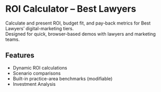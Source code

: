 # ROI Calculator – Best Lawyers

Calculate and present ROI, budget fit, and pay-back metrics for Best Lawyers’ digital-marketing tiers.  
Designed for quick, browser-based demos with lawyers and marketing teams.

## Features
- Dynamic ROI calculations  
- Scenario comparisons  
- Built-in practice-area benchmarks (modifiable)  
- Investment Analysis
